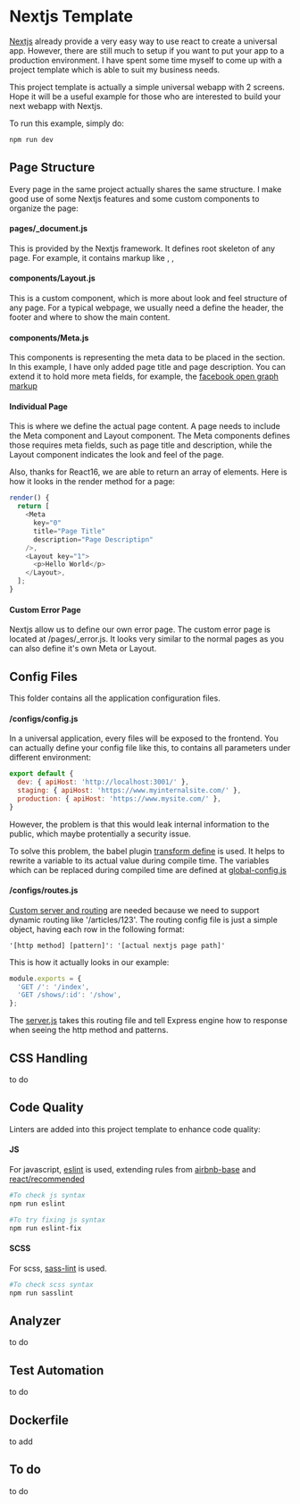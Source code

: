 Nextjs Template
=======

[Nextjs](https://github.com/zeit/next.js) already provide a very easy way to use react to create a universal app. However, there are still much to setup if you want to put your app to a production environment. I have spent some time myself to come up with a project template which is able to suit my business needs.

This project template is actually a simple universal webapp with 2 screens. Hope it will be a useful example for those who are interested to build your next webapp with Nextjs.

To run this example, simply do:
```sh
npm run dev
```

## Page Structure

Every page in the same project actually shares the same structure. I make good use of some Nextjs features and some custom components to organize the page:

#### pages/_document.js

This is provided by the Nextjs framework. It defines root skeleton of any page. For example, it contains markup like <html>, <head>, <body>

#### components/Layout.js

This is a custom component, which is more about look and feel structure of any page. For a typical webpage, we usually need a define the header, the footer and where to show the main content.

#### components/Meta.js

This components is representing the meta data to be placed in the <head> section. In this example, I have only added page title and page description. You can extend it to hold more meta fields, for example, the [facebook open graph markup](https://developers.facebook.com/docs/sharing/webmasters/#markup)

#### Individual Page

This is where we define the actual page content. A page needs to include the Meta component and Layout component. The Meta components defines those requires meta fields, such as page title and description, while the Layout component indicates the look and feel of the page.

Also, thanks for React16, we are able to return an array of elements. Here is how it looks in the render method for a page:
```js
render() {
  return [
    <Meta
      key="0"
      title="Page Title"
      description="Page Descriptipn"
    />,
    <Layout key="1">
      <p>Hello World</p>
    </Layout>,
  ];
}
```

#### Custom Error Page

Nextjs allow us to define our own error page. The custom error page is located at /pages/_error.js. It looks very similar to the normal pages as you can also define it's own Meta or Layout.

## Config Files

This folder contains all the application configuration files.

#### /configs/config.js

In a universal application, every files will be exposed to the frontend. You can actually define your config file like this, to contains all parameters under different environment:

```js
export default {
  dev: { apiHost: 'http://localhost:3001/' },
  staging: { apiHost: 'https://www.myinternalsite.com/' },
  production: { apiHost: 'https://www.mysite.com/' },
}
```

However, the problem is that this would leak internal information to the public, which maybe protentially a security issue. 

To solve this problem, the babel plugin [transform define](https://www.npmjs.com/package/babel-plugin-transform-define) is used. It helps to rewrite a variable to its actual value during compile time. The variables which can be replaced during compiled time are defined at [global-config.js](https://github.com/stanleyfok/nextjs-template/blob/master/global-config.js)

#### /configs/routes.js

[Custom server and routing](https://github.com/zeit/next.js#custom-server-and-routing) are needed because we need to support dynamic routing like '/articles/123'. The routing config file is just a simple object, having each row in the following format:

```
'[http method] [pattern]': '[actual nextjs page path]'
```

This is how it actually looks in our example:
```js
module.exports = {
  'GET /': '/index',
  'GET /shows/:id': '/show',
};
```

The [server.js](https://github.com/stanleyfok/nextjs-template/blob/master/server.js) takes this routing file and tell Express engine how to response when seeing the http method and patterns.

## CSS Handling

to do

## Code Quality

Linters are added into this project template to enhance code quality:

#### JS

For javascript, [eslint](https://eslint.org/) is used, extending rules from [airbnb-base](https://www.npmjs.com/package/eslint-config-airbnb-base) and [react/recommended](https://github.com/yannickcr/eslint-plugin-react)

```sh
#To check js syntax
npm run eslint

#To try fixing js syntax
npm run eslint-fix
```

#### SCSS

For scss, [sass-lint](https://www.npmjs.com/package/sass-lint) is used.
```sh
#To check scss syntax
npm run sasslint
```

## Analyzer

to do

## Test Automation

to do

## Dockerfile

to add

## To do

to do
